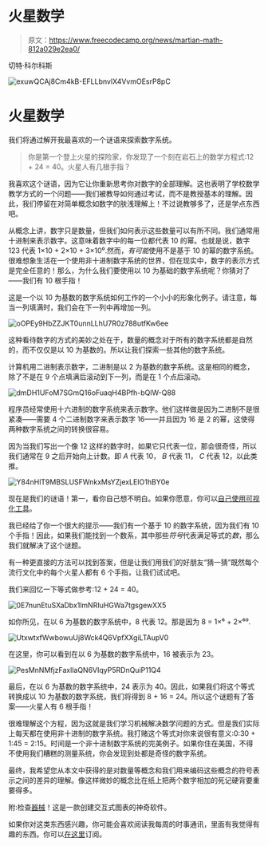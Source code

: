 # 火星数学

> 原文：<https://www.freecodecamp.org/news/martian-math-812a029e2ea0/>

切特·科尔科斯

![exuwQCAj8Cm4kB-EFLLbnvlX4VvmOEsrP8pC](img/fb5a3aad1a2c371ea309773e433940f5.png)

# 火星数学

我们将通过解开我最喜欢的一个谜语来探索数字系统。

> 你是第一个登上火星的探险家，你发现了一个刻在岩石上的数学方程式:12 + 24 = 40。火星人有几根手指？

我喜欢这个谜语，因为它让你重新思考你对数字的全部理解。这也表明了学校数学教学方式的一个问题——我们被教导如何通过考试，而不是教授基本的理解。因此，我们停留在对简单概念如数字的肤浅理解上！不过说教够多了，还是学点东西吧。

从概念上讲，数字只是数量，但我们如何表示这些数量可以有所不同。我们通常用十进制来表示数字。这意味着数字中的每一位都代表 10 的幂。也就是说，数字 123 代表 1×10 + 2×10 + 3×10⁰.然而，*有可能*使用不是基于 10 的幂的数字系统。很难想象生活在一个使用非十进制数字系统的世界，但在现实中，数字的表示方式是完全任意的！那么，为什么我们要使用以 10 为基础的数字系统呢？你猜对了——我们有 10 根手指！

这是一个以 10 为基数的数字系统如何工作的一个小小的形象化例子。请注意，每当一列填满时，我们会在下一列中再增加一列。

![oOPEy9HbZZJKT0unnLLhU7R0z788utfKw6ee](img/3860166016be342554dd1ee0c62a083f.png)

这种看待数字的方式的美妙之处在于，数量的概念对于所有的数字系统都是自然的，而不仅仅是以 10 为基数的。所以让我们探索一些其他的数字系统。

计算机用二进制表示数字，二进制是以 2 为基数的数字系统。这是相同的概念，除了不是在 9 个点填满后滚动到下一列，而是在 1 个点后滚动。

![dmDH1UFoM7SGmQ16oFuaqH4BPfh-bQlW-Q88](img/56b060db1e633bd76392c381b586ea30.png)

程序员经常使用十六进制的数字系统来表示数字。他们这样做是因为二进制不是很紧凑——需要 4 个二进制数字来表示数字 16——并且因为 16 是 2 的幂，这使得两种数字系统之间的转换很容易。

因为当我们写出一个像 12 这样的数字时，如果它只代表一位，那会很奇怪，所以我们通常在 9 之后开始向上计数。即 *A* 代表 10， *B* 代表 11， *C* 代表 12，以此类推。

![Y84nHlT9MBSLUSFWnkxMsYZjexLEIO1hBY0e](img/b277db8026c10d44064348ed120d04ee.png)

现在是我们的谜语！第一，看你自己想不明白。如果你愿意，你可以[自己使用可视化工具](http://aprt.us/editor/?load=https://gist.githubusercontent.com/ccorcos/5bae90fda25c82f924cd59c475608f30/raw/c39ecec1e3ccb2e79b7f6a8f665ab80f6962a8ff/Number%2520System.json&fullScreen=1)。

我已经给了你一个很大的提示——我们有一个基于 10 的数字系统，因为我们有 10 个手指！因此，如果我们能找到一个数系，其中那些*符号*代表满足等式的*数*，那么我们就解决了这个谜题。

有一种更直接的方法可以找到答案，但是让我们用我们的好朋友“猜一猜”既然每个流行文化中的每个火星人都有 6 个手指，让我们试试吧。

我们来回忆一下等式做参考:12 + 24 = 40。

![0E7nunEtuSXaDbx1lmNRIuHGWa7tgsgewXX5](img/d77acff8be7ad79a35f18f87d0fa0b85.png)

如你所见，在以 6 为基数的数字系统中，8 代表 12。那是因为 8 = 1×⁶ + 2×⁶⁰.

![UtxwtxfWwbowuUj8Wck4Q6VpfXXgiLTAupV0](img/c3e55feeb11cf462e1a67f89235ae8a9.png)

在这里，你可以看到在以 6 为基数的数字系统中，16 被表示为 23。

![PesMnNMfjzFaxllaQN6VIqyP5RDnQuiP11Q4](img/f636d89b0839486866f3eb41893cab26.png)

最后，在以 6 为基数的数字系统中，24 表示为 40。因此，如果我们将这个等式转换成以 10 为基数的数字系统，我们将得到 8 + 16 = 24。所以这个谜题有了答案——火星人有 6 根手指！

很难理解这个方程，因为这就是我们学习机械解决数学问题的方式。但是我们实际上每天都在使用非十进制的数字系统。我打赌这个等式对你来说很有意义:0:30 + 1:45 = 2:15。时间是一个非十进制数字系统的完美例子。如果你住在美国，不得不使用我们糟糕的测量系统，你会发现到处都是奇怪的数字系统。

最终，我希望您从本文中获得的是对数量等概念和我们用来编码这些概念的符号表示之间的差异的理解。像这样微妙的概念比在纸上把两个数字相加的死记硬背要重要得多。

附:检查[器械](http://aprt.us/)！这是一款创建交互式图表的神奇软件。

如果你对这类东西感兴趣，你可能会喜欢阅读我每周的时事通讯，里面有我觉得有趣的东西。你可以[在这里](http://news.chetcorcos.com/)订阅。